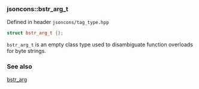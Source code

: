 ### jsoncons::bstr_arg_t 

Defined in header `jsoncons/tag_type.hpp`

```c++
struct bstr_arg_t {};
```

`bstr_arg_t` is an empty class type used to disambiguate function overloads for byte strings.

### See also

[bstr_arg](bstr_arg.md)
